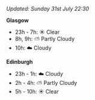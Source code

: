 *Updated: Sunday 31st July 22:30*

**Glasgow**

* 23h - 7h: :sunny: Clear
* 8h, 9h: :partly_sunny: Partly Cloudy
* 10h: :cloud: Cloudy

**Edinburgh**

* 23h - 1h: :cloud: Cloudy
* 2h - 4h: :partly_sunny: Partly Cloudy
* 5h - 10h: :sunny: Clear
